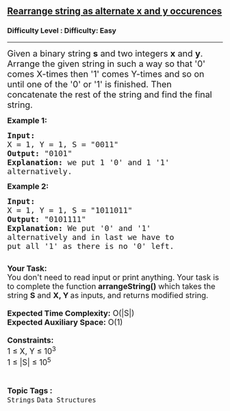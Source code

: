 <h2><a href="https://www.geeksforgeeks.org/problems/rearrange-string-as-alternate-x-and-y-occurences3835/1">Rearrange string as alternate x and y occurences</a></h2><h3>Difficulty Level : Difficulty: Easy</h3><hr><div class="problems_problem_content__Xm_eO"><p><span style="font-size: 20px;">Given a binary string <strong>s</strong> and two integers <strong>x</strong> and <strong>y</strong>. Arrange the given string in such a way so that '0' comes X-times then '1' comes Y-times and so on until one of the '0' or '1' is finished. Then concatenate the rest of the string and find the final string.</span></p>
<p><strong><span style="font-size: 18px;">Example 1:</span></strong></p>
<pre><span style="font-size: 18px;"><strong>Input:</strong>
X = 1, Y = 1, S = "0011"
<strong>Output: </strong>"0101"
<strong>Explanation:</strong> we put 1 '0' and 1 '1'
alternatively.
</span></pre>
<p><strong><span style="font-size: 18px;">Example 2:</span></strong></p>
<pre><span style="font-size: 18px;"><strong>Input:</strong>
X = 1, Y = 1, S = "1011011"
<strong>Output:</strong> "0101111"
<strong>Explanation:</strong> We put '0' and '1' 
alternatively and in last we have to
put all '1' as there is no '0' left.</span>
</pre>
<p><br><span style="font-size: 18px;"><strong>Your Task:&nbsp;&nbsp;</strong><br>You don't need to read input or print anything. Your task is to complete the function&nbsp;<strong>arrangeString()</strong>&nbsp;which takes the string <strong>S</strong> and <strong>X, Y&nbsp;</strong>as inputs, and returns modified string.<br><br><strong>Expected Time Complexity:</strong>&nbsp;O(|S|)<br><strong>Expected Auxiliary Space:</strong>&nbsp;O(1)<br><br><strong>Constraints:</strong><br>1 ≤ X, Y ≤ 10<sup>3</sup><br>1 ≤ |S| ≤ 10<sup>5</sup></span></p></div><br><p><span style=font-size:18px><strong>Topic Tags : </strong><br><code>Strings</code>&nbsp;<code>Data Structures</code>&nbsp;